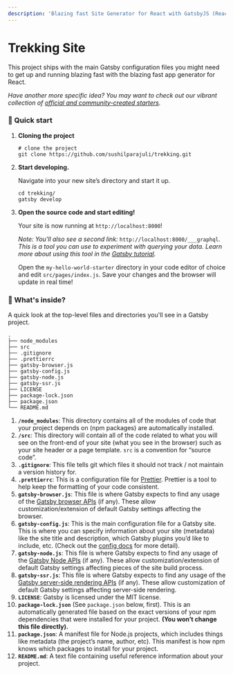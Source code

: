 ```yaml
---
description: 'Blazing fast Site Generator for React with GatsbyJS (React JS , GraphQL)'
---
```


# Trekking Site

This project ships with the main Gatsby configuration files you might need to get up and running blazing fast with the blazing fast app generator for React.

_Have another more specific idea? You may want to check out our vibrant collection of_ [_official and community-created starters_](https://www.gatsbyjs.org/docs/gatsby-starters/)_._

### 🚀 Quick start

1. **Cloning the project**

   ```text
   # clone the project
   git clone https://github.com/sushilparajuli/trekking.git

   ```

2. **Start developing.**

   Navigate into your new site’s directory and start it up.

   ```text
   cd trekking/
   gatsby develop
   ```

3. **Open the source code and start editing!**

   Your site is now running at `http://localhost:8000`!

   _Note: You'll also see a second link:_ `http://localhost:8000/___graphql`_. This is a tool you can use to experiment with querying your data. Learn more about using this tool in the_ [_Gatsby tutorial_](https://www.gatsbyjs.org/tutorial/part-five/#introducing-graphiql)_._

   Open the `my-hello-world-starter` directory in your code editor of choice and edit `src/pages/index.js`. Save your changes and the browser will update in real time!

### 🧐 What's inside?

A quick look at the top-level files and directories you'll see in a Gatsby project.

```text
.
├── node_modules
├── src
├── .gitignore
├── .prettierrc
├── gatsby-browser.js
├── gatsby-config.js
├── gatsby-node.js
├── gatsby-ssr.js
├── LICENSE
├── package-lock.json
├── package.json
└── README.md
```

1. **`/node_modules`**: This directory contains all of the modules of code that your project depends on \(npm packages\) are automatically installed.
2. **`/src`**: This directory will contain all of the code related to what you will see on the front-end of your site \(what you see in the browser\) such as your site header or a page template. `src` is a convention for “source code”.
3. **`.gitignore`**: This file tells git which files it should not track / not maintain a version history for.
4. **`.prettierrc`**: This is a configuration file for [Prettier](https://prettier.io/). Prettier is a tool to help keep the formatting of your code consistent.
5. **`gatsby-browser.js`**: This file is where Gatsby expects to find any usage of the [Gatsby browser APIs](https://www.gatsbyjs.org/docs/browser-apis/) \(if any\). These allow customization/extension of default Gatsby settings affecting the browser.
6. **`gatsby-config.js`**: This is the main configuration file for a Gatsby site. This is where you can specify information about your site \(metadata\) like the site title and description, which Gatsby plugins you’d like to include, etc. \(Check out the [config docs](https://www.gatsbyjs.org/docs/gatsby-config/) for more detail\).
7. **`gatsby-node.js`**: This file is where Gatsby expects to find any usage of the [Gatsby Node APIs](https://www.gatsbyjs.org/docs/node-apis/) \(if any\). These allow customization/extension of default Gatsby settings affecting pieces of the site build process.
8. **`gatsby-ssr.js`**: This file is where Gatsby expects to find any usage of the [Gatsby server-side rendering APIs](https://www.gatsbyjs.org/docs/ssr-apis/) \(if any\). These allow customization of default Gatsby settings affecting server-side rendering.
9. **`LICENSE`**: Gatsby is licensed under the MIT license.
10. **`package-lock.json`** \(See `package.json` below, first\). This is an automatically generated file based on the exact versions of your npm dependencies that were installed for your project. **\(You won’t change this file directly\).**
11. **`package.json`**: A manifest file for Node.js projects, which includes things like metadata \(the project’s name, author, etc\). This manifest is how npm knows which packages to install for your project.
12. **`README.md`**: A text file containing useful reference information about your project.





### 

